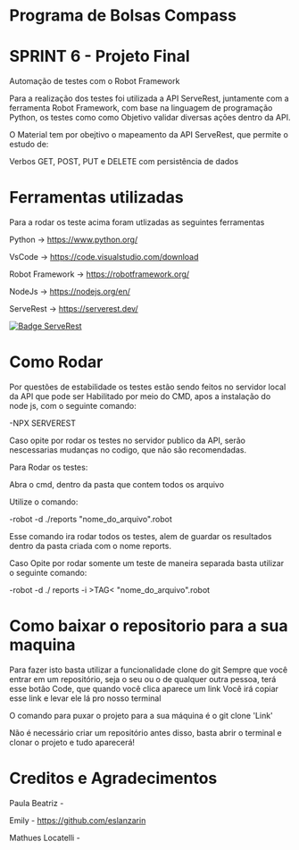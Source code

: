 # Programa de Bolsas Compass
# SPRINT 6 - Projeto Final
Automação de testes com o Robot Framework

Para a realização dos testes foi utilizada a API ServeRest, juntamente com a ferramenta Robot Framework, com base na linguagem de programação Python, os testes como como Objetivo validar diversas ações dentro da API.

O Material tem por obejtivo o mapeamento da API ServeRest, que permite o estudo de:

Verbos GET, POST, PUT e DELETE com persistência de dados


# Ferramentas utilizadas
Para a rodar os teste acima foram utlizadas as seguintes ferramentas

Python -> https://www.python.org/

VsCode -> https://code.visualstudio.com/download

Robot Framework -> https://robotframework.org/

NodeJs -> https://nodejs.org/en/

ServeRest -> https://serverest.dev/

[![Badge ServeRest](https://img.shields.io/badge/API-ServeRest-green)](https://github.com/ServeRest/ServeRest/)

# Como Rodar
Por questões de estabilidade os testes estão sendo feitos no servidor local da API que pode ser Habilitado por meio do CMD, apos a instalação do node js, com o seguinte comando:

-NPX SERVEREST

Caso opite por rodar os testes no servidor publico da API, serão nescessarias mudanças no codigo, que não são recomendadas.

Para Rodar os testes:

Abra o cmd, dentro da pasta que contem todos os arquivo

Utilize o comando:

-robot -d ./reports "nome_do_arquivo".robot

Esse comando ira rodar todos os testes, alem de guardar os resultados dentro da pasta criada com o nome reports.

Caso Opite por rodar somente um teste de maneira separada basta utilizar o seguinte comando:

-robot -d ./ reports -i >TAG< "nome_do_arquivo".robot

# Como baixar o repositorio para a sua maquina
Para fazer isto basta utilizar a funcionalidade clone do git Sempre que você entrar em um repositório, seja o seu ou o de qualquer outra pessoa, terá esse botão Code, que quando você clica aparece um link Você irá copiar esse link e levar ele lá pro nosso terminal

O comando para puxar o projeto para a sua máquina é o git clone 'Link'

Não é necessário criar um repositório antes disso, basta abrir o terminal e clonar o projeto e tudo aparecerá!

# Creditos e Agradecimentos 

Paula Beatriz -

Emily - https://github.com/eslanzarin

Mathues Locatelli - 

